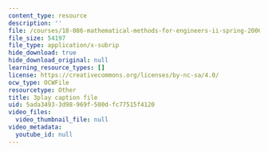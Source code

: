```yaml
---
content_type: resource
description: ''
file: /courses/18-086-mathematical-methods-for-engineers-ii-spring-2006/5ada34933d98969f500dfc77515f4120_94nmfDkTL-E.srt
file_size: 54197
file_type: application/x-subrip
hide_download: true
hide_download_original: null
learning_resource_types: []
license: https://creativecommons.org/licenses/by-nc-sa/4.0/
ocw_type: OCWFile
resourcetype: Other
title: 3play caption file
uid: 5ada3493-3d98-969f-500d-fc77515f4120
video_files:
  video_thumbnail_file: null
video_metadata:
  youtube_id: null
---
```

